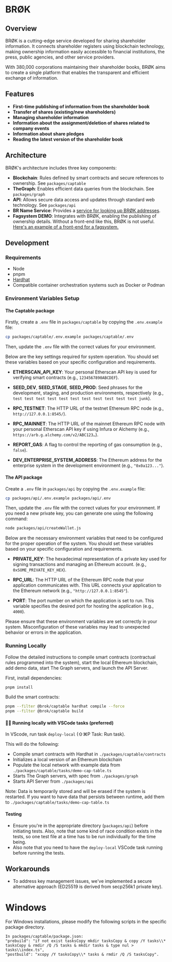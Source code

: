 # BRØK

## Overview

BRØK is a cutting-edge service developed for sharing shareholder information. It connects shareholder registers using blockchain technology, making ownership information easily accessible to financial institutions, the press, public agencies, and other service providers.

With 380,000 corporations maintaining their shareholder books, BRØK aims to create a single platform that enables the transparent and efficient exchange of information.

## Features

- **First-time publishing of information from the shareholder book**
- **Transfer of shares (existing/new shareholders)**
- **Managing shareholder information**
- **Information about the assignment/deletion of shares related to company events**
- **Information about share pledges**
- **Reading the latest version of the shareholder book**
<!-- - **Deactivation of a shareholder book (inactive), shareholder data deletion** -->

## Architecture

BRØK's architecture includes three key components:
- **Blockchain**: Rules defined by smart contracts and secure references to ownership. See `packages/captable`
- **TheGraph**: Enables efficient data queries from the blockchain. See `packages/graph`
- **API**: Allows secure data access and updates through standard web technology. See `packages/api`
- **BR Name Service**: Provides a [service for looking up BRØK addresses](https://github.com/brreg/brok-navnetjener).
- **Fagsystem DEMO**: Integrates with BRØK, enabling the publishing of ownership details. Without a front-end like this, BRØK is not useful. [Here's an example of a front-end for a fagsystem.]((https://github.com/brreg/brok-fagsystem-demo))


## Development

### Requirements
- Node
- pnpm
- [Hardhat](https://hardhat.org/hardhat-runner/docs/getting-started#installation)
- Compatible container orchestration systems such as Docker or Podman

### Environment Variables Setup

#### The Captable package 

Firstly, create a `.env` file in `packages/captable` by copying the `.env.example` file:

```bash
cp packages/captable/.env.example packages/captable/.env
```

Then, update the `.env` file with the correct values for your environment.

Below are the key settings required for system operation. You should set these variables based on your specific configuration and requirements.

- **ETHERSCAN_API_KEY**: Your personal Etherscan API key is used for verifying smart contracts (e.g., `1234567890ABCDEF`).

- **SEED_DEV**, **SEED_STAGE**, **SEED_PROD**: Seed phrases for the development, staging, and production environments, respectively (e.g., `test test test test test test test test test test test junk`).

- **RPC_TESTNET**: The HTTP URL of the testnet Ethereum RPC node (e.g., `http://127.0.0.1:8545/`).

- **RPC_MAINNET**: The HTTP URL of the mainnet Ethereum RPC node with your personal Etherscan API key if using Infura or Alchemy (e.g., `https://arb.g.alchemy.com/v2/ABC123…`).

- **REPORT_GAS**: A flag to control the reporting of gas consumption (e.g., `false`).

- **DEV_ENTERPRISE_SYSTEM_ADDRESS**: The Ethereum address for the enterprise system in the development environment (e.g., `"0x0a123..."`).

#### The API package 

Create a `.env` file in `packages/api` by copying the `.env.example` file:

```bash
cp packages/api/.env.example packages/api/.env
```

Then, update the `.env` file with the correct values for your environment. If you need a new private key, you can generate one using the following command:

```bash
node packages/api/createWallet.js
```

Below are the necessary environment variables that need to be configured for the proper operation of the system. You should set these variables based on your specific configuration and requirements.

- **PRIVATE_KEY**: The hexadecimal representation of a private key used for signing transactions and managing an Ethereum account. (e.g., `0xSOME_PRIVATE_KEY_HEX`).

- **RPC_URL**: The HTTP URL of the Ethereum RPC node that your application communicates with. This URL connects your application to the Ethereum network (e.g., `"http://127.0.0.1:8545"`).

- **PORT**: The port number on which the application is set to run. This variable specifies the desired port for hosting the application (e.g., `4000`).

Please ensure that these environment variables are set correctly in your system. Misconfiguration of these variables may lead to unexpected behavior or errors in the application.

### Running Locally
Follow the detailed instructions to compile smart contracts (contractual rules programmed into the system), start the local Ethereum blockchain, add demo data, start The Graph servers, and launch the API Server.

First, install dependencies:

```bash
pnpm install
```

Build the smart contracts:

```bash
pnpm --filter @brok/captable hardhat compile --force
pnpm --filter @brok/captable build
```

#### 👩‍💻 Running locally with VSCode tasks (preferred) 
In VScode, run task `deploy-local`  (⇧⌘P Task: Run task).  

This will do the following:
- Compile smart contracts with Hardhat in `./packages/captable/contracts`
- Initializes a local version of an Ethereum blockchain
- Populate the local network with example data from `./packages/captable/tasks/demo-cap-table.ts`
- Starts The Graph servers, with spec from `./packages/graph`
- Starts API Server from `./packages/api`

Note: Data is temporarily stored and will be erased if the system is restarted.
If you want to have data that persists between runtime, add them to `./packages/captable/tasks/demo-cap-table.ts`

#### Testing

* Ensure you're in the appropriate directory (`packages/api`) before initiating tests. Also, note that some kind of race condition exists in the tests, so one test file at a time has to be run individually for the time being.
* Also note that you need to have the `deploy-local` VSCode task running before running the tests.

## Workarounds
- To address key management issues, we've implemented a secure alternative approach (ED25519 is derived from secp256k1 private key).

# Windows
For Windows installations, please modify the following scripts in the specific package directory. 
```
In packages/captable/package.json:
"prebuild": "if not exist tasksCopy mkdir tasksCopy & copy /Y tasks\\* tasksCopy & rmdir /Q /S tasks & mkdir tasks & type nul > tasks\\index.ts",
"postbuild": "xcopy /Y tasksCopy\\* tasks & rmdir /Q /S tasksCopy".
```
